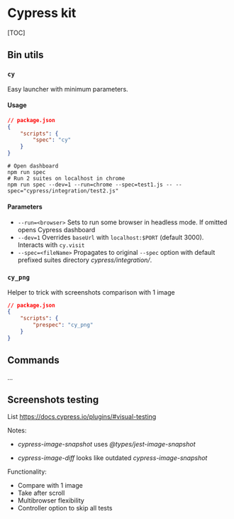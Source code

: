 # Cypress kit

[TOC]

## Bin utils

### `cy`

Easy launcher with minimum parameters.

#### Usage

```json
// package.json
{
    "scripts": {
        "spec": "cy"
    }
}
```

```shell
# Open dashboard
npm run spec
# Run 2 suites on localhost in chrome
npm run spec --dev=1 --run=chrome --spec=test1.js -- --spec="cypress/integration/test2.js"
```

#### Parameters

- `--run=<browser>` Sets to run some browser in headless mode. If omitted opens Cypress dashboard
- `--dev=1` Overrides `baseUrl` with `localhost:$PORT` (default 3000). Interacts with `cy.visit`
- `--spec=<fileName>` Propagates to original `--spec` option with default prefixed suites directory *cypress/integration/*.

### `cy_png`

Helper to trick with screenshots comparison with 1 image

```json
// package.json
{
    "scripts": {
        "prespec": "cy_png"
    }
}
```



## Commands

...

## Screenshots testing

List https://docs.cypress.io/plugins/#visual-testing

Notes:

- *cypress-image-snapshot* uses *@types/jest-image-snapshot*

- *cypress-image-diff* looks like outdated *cypress-image-snapshot*

Functionality:

- Compare with 1 image
- Take after scroll
- Multibrowser flexibility
- Controller option to skip all tests

